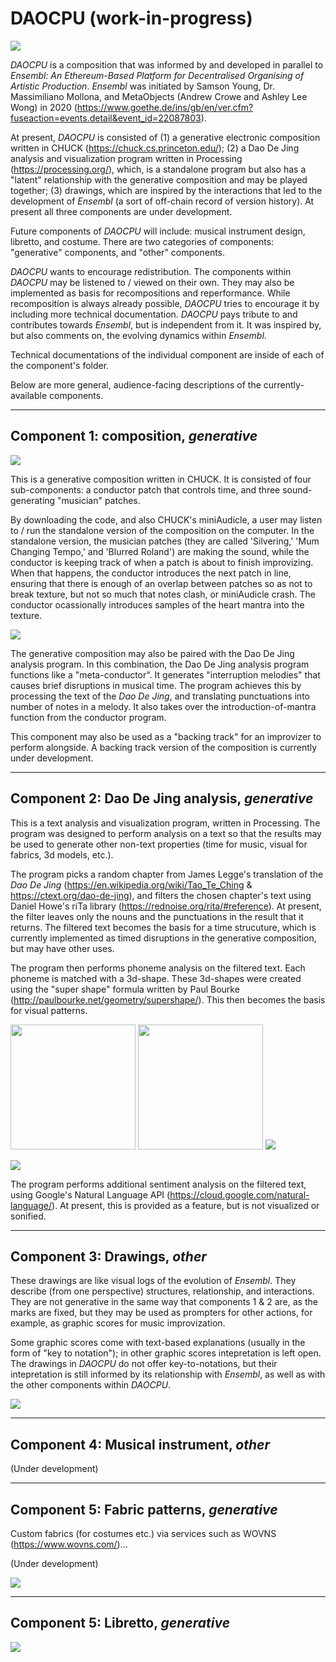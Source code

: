 # DAOCPU (work-in-progress)

![](imagesStorage/Screenshot%202021-02-19%20at%204.51.00%20PM.png)

_DAOCPU_ is a composition that was informed by and developed in parallel to _Ensembl: An Ethereum-Based Platform for Decentralised Organising of Artistic Production_. _Ensembl_ was initiated by Samson Young, Dr. Massimiliano Mollona, and MetaObjects (Andrew Crowe and Ashley Lee Wong) in 2020 (https://www.goethe.de/ins/gb/en/ver.cfm?fuseaction=events.detail&event_id=22087803). 

At present, _DAOCPU_ is consisted of (1) a generative electronic composition written in CHUCK (https://chuck.cs.princeton.edu/); (2) a Dao De Jing analysis and visualization program written in Processing (https://processing.org/), which, is a standalone program but also has a "latent" relationship with the generative composition and may be played together; (3) drawings, which are inspired by the interactions that led to the development of _Ensembl_ (a sort of off-chain record of version history). At present all three components are under development.

Future components of _DAOCPU_ will include: musical instrument design, libretto, and costume. There are two categories of components: "generative" components, and "other" components.

_DAOCPU_ wants to encourage redistribution. The components within _DAOCPU_ may be listened to / viewed on their own. They may also be implemented as basis for recompositions and reperformance. While recomposition is always already possible, _DAOCPU_ tries to encourage it by including more technical documentation. _DAOCPU_ pays tribute to and contributes towards _Ensembl_, but is independent from it. It was inspired by, but also comments on, the evolving dynamics within _Ensembl_.

Technical documentations of the individual component are inside of each of the component's folder.

Below are more general, audience-facing descriptions of the currently-available components.

---

## Component 1: composition, _generative_

![](imagesStorage/Screenshot%202021-02-22%20at%2012.42.06%20PM.png)

This is a generative composition written in CHUCK. It is consisted of four sub-components: a conductor patch that controls time, and three sound-generating "musician" patches.

By downloading the code, and also CHUCK's miniAudicle, a user may listen to / run the standalone version of the composition on the computer. In the standalone version, the musician patches (they are called 'Silvering,' 'Mum Changing Tempo,' and 'Blurred Roland') are making the sound, while the conductor is keeping track of when a patch is about to finish improvizing. When that happens, the conductor introduces the next patch in line, ensuring that there is enough of an overlap between patches so as not to break texture, but not so much that notes clash, or miniAudicle crash. The conductor ocassionally introduces samples of the heart mantra into the texture.

![](imagesStorage/Screenshot%202021-02-22%20at%2012.52.51%20PM.png)

The generative composition may also be paired with the Dao De Jing analysis program. In this combination, the Dao De Jing analysis program functions like a "meta-conductor". It generates "interruption melodies" that causes brief disruptions in musical time. The program achieves this by processing the text of the _Dao De Jing_, and translating punctuations into number of notes in a melody. It also takes over the introduction-of-mantra function from the conductor program.

This component may also be used as a "backing track" for an improvizer to perform alongside. A backing track version of the composition is currently under development.

---

## Component 2: Dao De Jing analysis, _generative_

This is a text analysis and visualization program, written in Processing. The program was designed to perform analysis on a text so that the results may be used to generate other non-text properties (time for music, visual for fabrics, 3d models, etc.).

The program picks a random chapter from James Legge's translation of the _Dao De Jing_ (https://en.wikipedia.org/wiki/Tao_Te_Ching & https://ctext.org/dao-de-jing), and filters the chosen chapter's text using Daniel Howe's riTa library (https://rednoise.org/rita/#reference). At present, the filter leaves only the nouns and the punctuations in the result that it returns. The filtered text becomes the basis for a time strucuture, which is currently implemented as timed disruptions in the generative composition, but may have other uses. 

The program then performs phoneme analysis on the filtered text. Each phoneme is matched with a 3d-shape. These 3d-shapes were created using the "super shape" formula written by Paul Bourke (http://paulbourke.net/geometry/supershape/). This then becomes the basis for visual patterns.

<img src="https://github.com/thismusicisfalse/DAOCPU/blob/main/imagesStorage/001.png" width="200"/> 
<img src="https://github.com/thismusicisfalse/DAOCPU/blob/main/imagesStorage/002.png" width="200"/>
<img src="https://github.com/thismusicisfalse/DAOCPU/blob/main/imagesStorage/phonemeChartNew.png"/> 

![](imagesStorage/Screenshot%202021-02-19%20at%204.49.16%20PM.png)

The program performs additional sentiment analysis on the filtered text, using Google's Natural Language API (https://cloud.google.com/natural-language/). At present, this is provided as a feature, but is not visualized or sonified.

---

## Component 3: Drawings, _other_

These drawings are like visual logs of the evolution of _Ensembl_. They describe (from one perspective) structures, relationship, and interactions. They are not generative in the same way that components 1 & 2 are, as the marks are fixed, but they may be used as prompters for other actions, for example, as graphic scores for music improvization. 

Some graphic scores come with text-based explanations (usually in the form of "key to notation"); in other graphic scores intepretation is left open. The drawings in _DAOCPU_ do not offer key-to-notations, but their intepretation is still informed by its relationship with _Ensembl_, as well as with the other components within _DAOCPU_.

![](imagesStorage/190920.jpg)

---

## Component 4: Musical instrument, _other_

(Under development)

---

## Component 5: Fabric patterns, _generative_

Custom fabrics (for costumes etc.) via services such as WOVNS (https://www.wovns.com/)...

(Under development)

![](imagesStorage/costume1.png)

---

## Component 5: Libretto, _generative_

![](imagesStorage/text.png)

